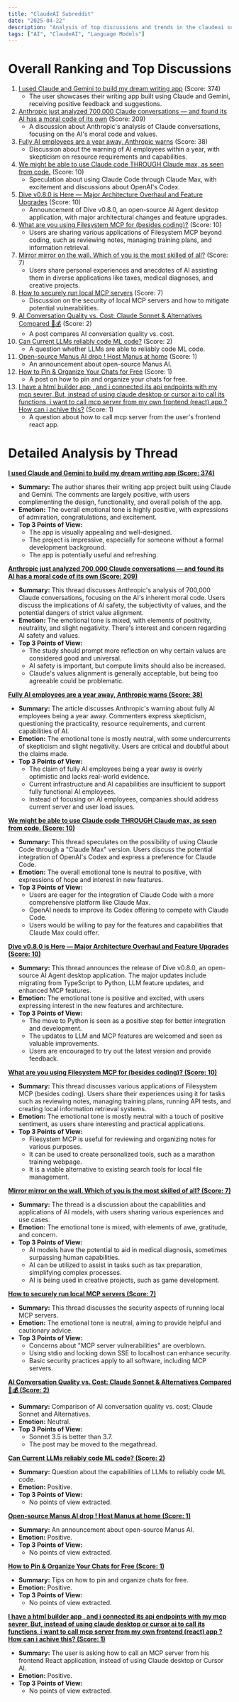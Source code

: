 ```yaml
---
title: "ClaudeAI Subreddit"
date: "2025-04-22"
description: "Analysis of top discussions and trends in the claudeai subreddit"
tags: ["AI", "ClaudeAI", "Language Models"]
---
```


# Overall Ranking and Top Discussions
1.  [I used Claude and Gemini to build my dream writing app](https://www.reddit.com/gallery/1k4qkdt) (Score: 374)
    * The user showcases their writing app built using Claude and Gemini, receiving positive feedback and suggestions.
2.  [Anthropic just analyzed 700,000 Claude conversations — and found its AI has a moral code of its own](https://www.reddit.com/r/ClaudeAI/comments/1k53t52/anthropic_just_analyzed_700000_claude/) (Score: 209)
    * A discussion about Anthropic's analysis of Claude conversations, focusing on the AI's moral code and values.
3.  [Fully AI employees are a year away, Anthropic warns](https://www.axios.com/2025/04/22/ai-anthropic-virtual-employees-security) (Score: 38)
    * Discussion about the warning of AI employees within a year, with skepticism on resource requirements and capabilities.
4.  [We might be able to use Claude code THROUGH Claude max, as seen from code.](https://i.redd.it/o0knwz90dfwe1.jpeg) (Score: 10)
    * Speculation about using Claude Code through Claude Max, with excitement and discussions about OpenAI's Codex.
5.  [Dive v0.8.0 is Here — Major Architecture Overhaul and Feature Upgrades](https://v.redd.it/nhoybc6y4awe1) (Score: 10)
    * Announcement of Dive v0.8.0, an open-source AI Agent desktop application, with major architectural changes and feature upgrades.
6.  [What are you using Filesystem MCP for (besides coding)?](https://www.reddit.com/r/ClaudeAI/comments/1k558ae/what_are_you_using_filesystem_mcp_for_besides/) (Score: 10)
    * Users are sharing various applications of Filesystem MCP beyond coding, such as reviewing notes, managing training plans, and information retrieval.
7.  [Mirror mirror on the wall. Which of you is the most skilled of all?](https://www.reddit.com/r/ClaudeAI/comments/1k4r1vm/mirror_mirror_on_the_wall_which_of_you_is_the/) (Score: 7)
    *  Users share personal experiences and anecdotes of AI assisting them in diverse applications like taxes, medical diagnoses, and creative projects.
8.  [How to securely run local MCP servers](https://www.catiemcp.com/blog/mcp-securing-local-servers/) (Score: 7)
    * Discussion on the security of local MCP servers and how to mitigate potential vulnerabilities.
9.  [AI Conversation Quality vs. Cost: Claude Sonnet & Alternatives Compared 💬💰](https://www.reddit.com/r/ClaudeAI/comments/1k5fgfm/ai_conversation_quality_vs_cost_claude_sonnet/) (Score: 2)
    * A post compares AI conversation quality vs. cost.
10. [Can Current LLMs reliably code ML code?](https://youtu.be/Cnol8e631D8) (Score: 2)
    * A question whether LLMs are able to reliably code ML code.
11. [Open-source Manus AI drop ! Host Manus at home](/r/LocalLLaMA/comments/1k5cbau/opensource_manus_ai_drop_host_manus_at_home/) (Score: 1)
    * An announcement about open-source Manus AI.
12. [How to Pin & Organize Your Chats for Free](https://www.reddit.com/r/ClaudeAI/comments/1k58j0d/how_to_pin_organize_your_chats_for_free/) (Score: 1)
    * A post on how to pin and organize your chats for free.
13. [I have a html builder app , and i connected its api endpoints with my mcp sevrer, But, instead of using claude desktop or cursor ai to call its functions, i want to call mcp server from my own frontend (react) app ? How can i achive this?](https://www.reddit.com/r/ClaudeAI/comments/1k5erha/i_have_a_html_builder_app_and_i_connected_its_api/) (Score: 1)
    * A question about how to call mcp server from the user's frontend react app.

# Detailed Analysis by Thread
**[I used Claude and Gemini to build my dream writing app (Score: 374)](https://www.reddit.com/gallery/1k4qkdt)**
*  **Summary:** The author shares their writing app project built using Claude and Gemini. The comments are largely positive, with users complimenting the design, functionality, and overall polish of the app.
*  **Emotion:** The overall emotional tone is highly positive, with expressions of admiration, congratulations, and excitement.
*  **Top 3 Points of View:**
    *   The app is visually appealing and well-designed.
    *   The project is impressive, especially for someone without a formal development background.
    *   The app is potentially useful and refreshing.

**[Anthropic just analyzed 700,000 Claude conversations — and found its AI has a moral code of its own (Score: 209)](https://www.reddit.com/r/ClaudeAI/comments/1k53t52/anthropic_just_analyzed_700000_claude/)**
*  **Summary:** This thread discusses Anthropic's analysis of 700,000 Claude conversations, focusing on the AI's inherent moral code. Users discuss the implications of AI safety, the subjectivity of values, and the potential dangers of strict value alignment.
*  **Emotion:** The emotional tone is mixed, with elements of positivity, neutrality, and slight negativity. There's interest and concern regarding AI safety and values.
*  **Top 3 Points of View:**
    *   The study should prompt more reflection on why certain values are considered good and universal.
    *   AI safety is important, but compute limits should also be increased.
    *   Claude's values alignment is generally acceptable, but being too agreeable could be problematic.

**[Fully AI employees are a year away, Anthropic warns (Score: 38)](https://www.axios.com/2025/04/22/ai-anthropic-virtual-employees-security)**
*  **Summary:** The article discusses Anthropic's warning about fully AI employees being a year away. Commenters express skepticism, questioning the practicality, resource requirements, and current capabilities of AI.
*  **Emotion:** The emotional tone is mostly neutral, with some undercurrents of skepticism and slight negativity. Users are critical and doubtful about the claims made.
*  **Top 3 Points of View:**
    *   The claim of fully AI employees being a year away is overly optimistic and lacks real-world evidence.
    *   Current infrastructure and AI capabilities are insufficient to support fully functional AI employees.
    *   Instead of focusing on AI employees, companies should address current server and user load issues.

**[We might be able to use Claude code THROUGH Claude max, as seen from code. (Score: 10)](https://i.redd.it/o0knwz90dfwe1.jpeg)**
*  **Summary:** This thread speculates on the possibility of using Claude Code through a "Claude Max" version. Users discuss the potential integration of OpenAI's Codex and express a preference for Claude Code.
*  **Emotion:** The overall emotional tone is neutral to positive, with expressions of hope and interest in new features.
*  **Top 3 Points of View:**
    *   Users are eager for the integration of Claude Code with a more comprehensive platform like Claude Max.
    *   OpenAI needs to improve its Codex offering to compete with Claude Code.
    *   Users would be willing to pay for the features and capabilities that Claude Max could offer.

**[Dive v0.8.0 is Here — Major Architecture Overhaul and Feature Upgrades (Score: 10)](https://v.redd.it/nhoybc6y4awe1)**
*  **Summary:** This thread announces the release of Dive v0.8.0, an open-source AI Agent desktop application. The major updates include migrating from TypeScript to Python, LLM feature updates, and enhanced MCP features.
*  **Emotion:** The emotional tone is positive and excited, with users expressing interest in the new features and architecture.
*  **Top 3 Points of View:**
    *   The move to Python is seen as a positive step for better integration and development.
    *   The updates to LLM and MCP features are welcomed and seen as valuable improvements.
    *   Users are encouraged to try out the latest version and provide feedback.

**[What are you using Filesystem MCP for (besides coding)? (Score: 10)](https://www.reddit.com/r/ClaudeAI/comments/1k558ae/what_are_you_using_filesystem_mcp_for_besides/)**
*  **Summary:** This thread discusses various applications of Filesystem MCP (besides coding). Users share their experiences using it for tasks such as reviewing notes, managing training plans, running API tests, and creating local information retrieval systems.
*  **Emotion:** The emotional tone is mostly neutral with a touch of positive sentiment, as users share interesting and practical applications.
*  **Top 3 Points of View:**
    *   Filesystem MCP is useful for reviewing and organizing notes for various purposes.
    *   It can be used to create personalized tools, such as a marathon training webpage.
    *   It is a viable alternative to existing search tools for local file management.

**[Mirror mirror on the wall. Which of you is the most skilled of all? (Score: 7)](https://www.reddit.com/r/ClaudeAI/comments/1k4r1vm/mirror_mirror_on_the_wall_which_of_you_is_the/)**
*  **Summary:** The thread is a discussion about the capabilities and applications of AI models, with users sharing various experiences and use cases.
*  **Emotion:** The emotional tone is mixed, with elements of awe, gratitude, and concern.
*  **Top 3 Points of View:**
    *   AI models have the potential to aid in medical diagnosis, sometimes surpassing human capabilities.
    *   AI can be utilized to assist in tasks such as tax preparation, simplifying complex processes.
    *   AI is being used in creative projects, such as game development.

**[How to securely run local MCP servers (Score: 7)](https://www.catiemcp.com/blog/mcp-securing-local-servers/)**
*  **Summary:** This thread discusses the security aspects of running local MCP servers.
*  **Emotion:** The emotional tone is neutral, aiming to provide helpful and cautionary advice.
*  **Top 3 Points of View:**
    *   Concerns about "MCP server vulnerabilities" are overblown.
    *   Using stdio and locking down SSE to localhost can enhance security.
    *   Basic security practices apply to all software, including MCP servers.

**[AI Conversation Quality vs. Cost: Claude Sonnet & Alternatives Compared 💬💰 (Score: 2)](https://www.reddit.com/r/ClaudeAI/comments/1k5fgfm/ai_conversation_quality_vs_cost_claude_sonnet/)**
*  **Summary:** Comparison of AI conversation quality vs. cost; Claude Sonnet and Alternatives.
*  **Emotion:** Neutral.
*  **Top 3 Points of View:**
    *  Sonnet 3.5 is better than 3.7.
    *  The post may be moved to the megathread.

**[Can Current LLMs reliably code ML code? (Score: 2)](https://youtu.be/Cnol8e631D8)**
*  **Summary:** Question about the capabilities of LLMs to reliably code ML code.
*  **Emotion:** Positive.
*  **Top 3 Points of View:**
    *  No points of view extracted.

**[Open-source Manus AI drop ! Host Manus at home (Score: 1)](/r/LocalLLaMA/comments/1k5cbau/opensource_manus_ai_drop_host_manus_at_home/)**
*  **Summary:**  An announcement about open-source Manus AI.
*  **Emotion:** Positive.
*  **Top 3 Points of View:**
    *  No points of view extracted.

**[How to Pin & Organize Your Chats for Free (Score: 1)](https://www.reddit.com/r/ClaudeAI/comments/1k58j0d/how_to_pin_organize_your_chats_for_free/)**
*  **Summary:** Tips on how to pin and organize chats for free.
*  **Emotion:** Positive.
*  **Top 3 Points of View:**
    *  No points of view extracted.

**[I have a html builder app , and i connected its api endpoints with my mcp sevrer, But, instead of using claude desktop or cursor ai to call its functions, i want to call mcp server from my own frontend (react) app ? How can i achive this? (Score: 1)](https://www.reddit.com/r/ClaudeAI/comments/1k5erha/i_have_a_html_builder_app_and_i_connected_its_api/)**
*  **Summary:** The user is asking how to call an MCP server from his frontend React application, instead of using Claude desktop or Cursor AI.
*  **Emotion:** Positive.
*  **Top 3 Points of View:**
    *  No points of view extracted.
